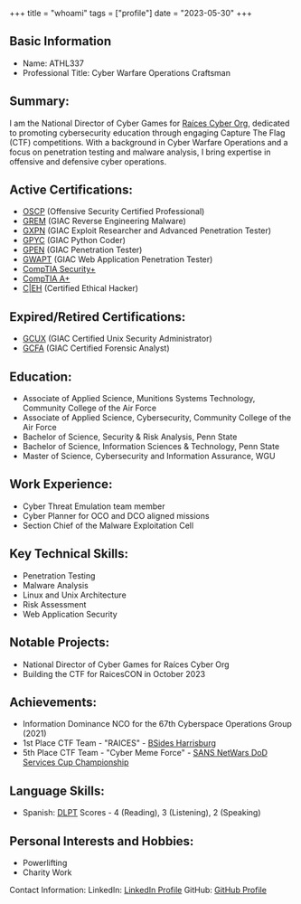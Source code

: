 +++
title = "whoami"
tags = ["profile"]
date = "2023-05-30"
+++

## Basic Information
- Name: ATHL337
- Professional Title: Cyber Warfare Operations Craftsman

## Summary:
I am the National Director of Cyber Games for [Raíces Cyber Org](https://bio.link/raicescy), dedicated to promoting cybersecurity education through engaging Capture The Flag (CTF) competitions. With a background in Cyber Warfare Operations and a focus on penetration testing and malware analysis, I bring expertise in offensive and defensive cyber operations.

## Active Certifications:
- [OSCP](https://www.credential.net/cf18ccb3-f7c2-44d7-a1c8-8bba6280a31a) (Offensive Security Certified Professional)
- [GREM](https://www.credly.com/badges/bcbe17a4-ad6b-43d1-b41a-1f1c15fae937/embedded) (GIAC Reverse Engineering Malware)
- [GXPN](https://www.credly.com/badges/e286eee9-09e2-4470-80c0-030c3d1c9e35/embedded) (GIAC Exploit Researcher and Advanced Penetration Tester)
- [GPYC](https://www.credly.com/badges/464a5277-9d73-4e6c-98b7-30ac8805a0be/embedded) (GIAC Python Coder)
- [GPEN](https://www.credly.com/badges/65cd9f4f-aed7-49ba-9bed-1ab8dc3bc301/embedded) (GIAC Penetration Tester)
- [GWAPT](https://www.credly.com/badges/ad64cce0-5ba8-400c-bc44-070e7eb9ca96/embedded) (GIAC Web Application Penetration Tester)
- [CompTIA Security+](https://www.credly.com/badges/b8c70f00-fcc4-44c2-bdf8-a24981990b78/embedded)
- [CompTIA A+](https://www.credly.com/badges/36ba7058-e6a5-4a21-9ca3-f58f632b160c/embedded)
- [C|EH](https://aspen.eccouncil.org/VerifyBadge?type=certification&a=K119rO2XSHy8Lea7JeiL2YzvedE3mXngqMXNX4JonME=) (Certified Ethical Hacker)

## Expired/Retired Certifications:
- [GCUX](https://www.credly.com/badges/bc24d568-db1b-4700-87fa-91ba3995bba2/embedded) (GIAC Certified Unix Security Administrator)
- [GCFA](https://www.credly.com/badges/219f313b-34c1-47c2-9a48-b19ce9533857/embedded) (GIAC Certified Forensic Analyst)

## Education:
- Associate of Applied Science, Munitions Systems Technology, Community College of the Air Force
- Associate of Applied Science, Cybersecurity, Community College of the Air Force
- Bachelor of Science, Security & Risk Analysis, Penn State
- Bachelor of Science, Information Sciences & Technology, Penn State
- Master of Science, Cybersecurity and Information Assurance, WGU
 
## Work Experience:
- Cyber Threat Emulation team member
- Cyber Planner for OCO and DCO aligned missions
- Section Chief of the Malware Exploitation Cell
 
## Key Technical Skills:
- Penetration Testing
- Malware Analysis
- Linux and Unix Architecture
- Risk Assessment
- Web Application Security
 
## Notable Projects:
- National Director of Cyber Games for Raíces Cyber Org
- Building the CTF for RaicesCON in October 2023

## Achievements:
- Information Dominance NCO for the 67th Cyberspace Operations Group (2021)
- 1st Place CTF Team - "RAICES" - [BSides Harrisburg](https://bsideshbg.com/)
- 5th Place CTF Team - "Cyber Meme Force" - [SANS NetWars DoD Services Cup Championship](https://www.sans.org/cyber-ranges/)
 
## Language Skills:
- Spanish: [DLPT](https://en.wikipedia.org/wiki/Defense_Language_Proficiency_Tests) Scores - 4 (Reading), 3 (Listening), 2 (Speaking)

## Personal Interests and Hobbies:
- Powerlifting
- Charity Work
 
Contact Information:
LinkedIn: [LinkedIn Profile](https://www.linkedin.com/in/alfredopelaez/)
GitHub: [GitHub Profile](https://github.com/ATHL337)

